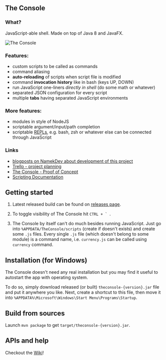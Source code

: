 ## The Console

### What?

JavaScript-able shell. Made on top of Java 8 and JavaFX.

![The Console](https://namek.github.io/TheConsole/screenshots/ss1.png)

### Features:

* custom scripts to be called as commands
* command aliasing
* **auto-reloading** of scripts when script file is modified
* command **invocation history** like in bash (keys UP, DOWN)
* run JavaScript one-liners *directly in shell* (do some math or whatever)
* separated JSON configuration for every script
* multiple **tabs** having separated JavaScript environments

### More features:
* modules in style of NodeJS
* scriptable argument/input/path completion
* scriptable [REPLs](https://en.wikipedia.org/wiki/Read%E2%80%93eval%E2%80%93print_loop), e.g. bash, zsh or whatever else can be connected through JavaScript

### Links

* [blogposts on NamekDev about development of this project](www.namekdev.net/topics/dailies/the-console/)
* [Trello - project planning](https://trello.com/b/4Ez5pAx7/the-console-2)
* [The Console - Proof of Concept](https://github.com/Namek/TheConsole_POC)
* [Scripting Documentation](https://github.com/Namek/TheConsole/wiki)

## Getting started

1. Latest released build can be found on [releases page](https://github.com/Namek/TheConsole/releases/).

2. To toggle visibility of The Console hit ``CTRL + ` ``.

3. The Console by itself can't do much besides running JavaScript. Just go into `%APPDATA/TheConsole/scripts` (create if doesn't exists) and create some `.js` files. Every single `.js` file (which doesn't belong to some module) is a command name, i.e. `currency.js` can be called using `currency` command.


## Installation (for Windows)

The Console doesn't need any real installation but you may find it useful to autostart the app with operating system.

To do so, simply download released (or built) `theconsole-{version}.jar` file and put it anywhere you like. Next, create a shortcut to this file, then move it into
`%APPDATA%\Microsoft\Windows\Start Menu\Programs\Startup`.


## Build from sources

Launch `mvn package` to get `target/theconsole-{version}.jar`.


## APIs and help

Checkout the [Wiki](../../wiki)!
